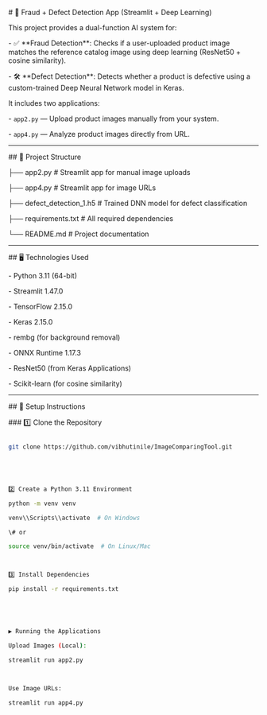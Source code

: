 \# 🧠 Fraud + Defect Detection App (Streamlit + Deep Learning)



This project provides a dual-function AI system for:



\- ✅ \*\*Fraud Detection\*\*: Checks if a user-uploaded product image matches the reference catalog image using deep learning (ResNet50 + cosine similarity).

\- 🛠️ \*\*Defect Detection\*\*: Detects whether a product is defective using a custom-trained Deep Neural Network model in Keras.



It includes two applications:



\- `app2.py` — Upload product images manually from your system.

\- `app4.py` — Analyze product images directly from URL.



---



\## 📂 Project Structure



├── app2.py # Streamlit app for manual image uploads

├── app4.py # Streamlit app for image URLs

├── defect\_detection\_1.h5 # Trained DNN model for defect classification

├── requirements.txt # All required dependencies

└── README.md # Project documentation



---



\## 🖥️ Technologies Used



\- Python 3.11 (64-bit)

\- Streamlit 1.47.0

\- TensorFlow 2.15.0

\- Keras 2.15.0

\- rembg (for background removal)

\- ONNX Runtime 1.17.3

\- ResNet50 (from Keras Applications)

\- Scikit-learn (for cosine similarity)



---



\## 🔧 Setup Instructions



\### 1️⃣ Clone the Repository



```bash

git clone https://github.com/vibhutinile/ImageComparingTool.git





2️⃣ Create a Python 3.11 Environment 

python -m venv venv

venv\\Scripts\\activate  # On Windows

\# or

source venv/bin/activate  # On Linux/Mac



3️⃣ Install Dependencies

pip install -r requirements.txt





▶️ Running the Applications

Upload Images (Local):

streamlit run app2.py



Use Image URLs:

streamlit run app4.py

